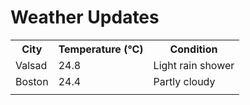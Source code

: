 # Weather Updates

<!-- WEATHER-UPDATE-START -->
<table><tr><th>City</th><th>Temperature (°C)</th><th>Condition</th></tr><tr><td>Valsad</td><td>24.8</td><td>Light rain shower</td></tr><tr><td>Boston</td><td>24.4</td><td>Partly cloudy</td></tr><tr><td></td><td></td><td></td></tr></table>
<!-- WEATHER-UPDATE-END -->
